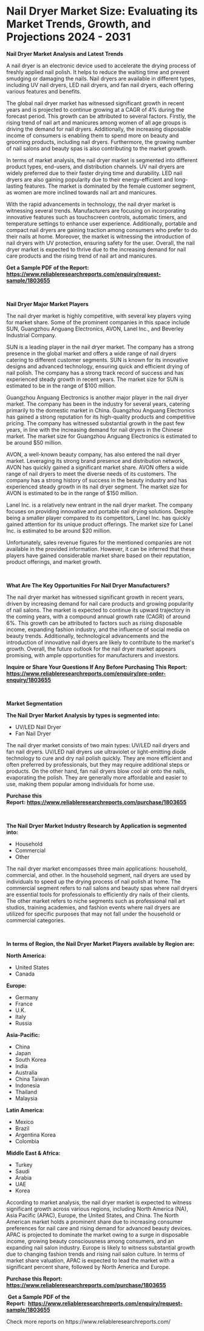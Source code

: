 <p><h1>Nail Dryer Market Size: Evaluating its Market Trends, Growth, and Projections 2024 - 2031</h1></p><p><strong>Nail Dryer Market Analysis and Latest Trends</strong></p>
<p><p>A nail dryer is an electronic device used to accelerate the drying process of freshly applied nail polish. It helps to reduce the waiting time and prevent smudging or damaging the nails. Nail dryers are available in different types, including UV nail dryers, LED nail dryers, and fan nail dryers, each offering various features and benefits.</p><p>The global nail dryer market has witnessed significant growth in recent years and is projected to continue growing at a CAGR of 4% during the forecast period. This growth can be attributed to several factors. Firstly, the rising trend of nail art and manicures among women of all age groups is driving the demand for nail dryers. Additionally, the increasing disposable income of consumers is enabling them to spend more on beauty and grooming products, including nail dryers. Furthermore, the growing number of nail salons and beauty spas is also contributing to the market growth.</p><p>In terms of market analysis, the nail dryer market is segmented into different product types, end-users, and distribution channels. UV nail dryers are widely preferred due to their faster drying time and durability. LED nail dryers are also gaining popularity due to their energy-efficient and long-lasting features. The market is dominated by the female customer segment, as women are more inclined towards nail art and manicures.</p><p>With the rapid advancements in technology, the nail dryer market is witnessing several trends. Manufacturers are focusing on incorporating innovative features such as touchscreen controls, automatic timers, and temperature settings to enhance user experience. Additionally, portable and compact nail dryers are gaining traction among consumers who prefer to do their nails at home. Moreover, the market is witnessing the introduction of nail dryers with UV protection, ensuring safety for the user. Overall, the nail dryer market is expected to thrive due to the increasing demand for nail care products and the rising trend of nail art and manicures.</p></p>
<p><strong>Get a Sample PDF of the Report:&nbsp; <a href="https://www.reliableresearchreports.com/enquiry/request-sample/1803655">https://www.reliableresearchreports.com/enquiry/request-sample/1803655</a></strong></p>
<p>&nbsp;</p>
<p><strong>Nail Dryer Major Market Players</strong></p>
<p><p>The nail dryer market is highly competitive, with several key players vying for market share. Some of the prominent companies in this space include SUN, Guangzhou Anguang Electronics, AVON, Lanel Inc., and Beverley Industrial Company.</p><p>SUN is a leading player in the nail dryer market. The company has a strong presence in the global market and offers a wide range of nail dryers catering to different customer segments. SUN is known for its innovative designs and advanced technology, ensuring quick and efficient drying of nail polish. The company has a strong track record of success and has experienced steady growth in recent years. The market size for SUN is estimated to be in the range of $100 million.</p><p>Guangzhou Anguang Electronics is another major player in the nail dryer market. The company has been in the industry for several years, catering primarily to the domestic market in China. Guangzhou Anguang Electronics has gained a strong reputation for its high-quality products and competitive pricing. The company has witnessed substantial growth in the past few years, in line with the increasing demand for nail dryers in the Chinese market. The market size for Guangzhou Anguang Electronics is estimated to be around $50 million.</p><p>AVON, a well-known beauty company, has also entered the nail dryer market. Leveraging its strong brand presence and distribution network, AVON has quickly gained a significant market share. AVON offers a wide range of nail dryers to meet the diverse needs of its customers. The company has a strong history of success in the beauty industry and has experienced steady growth in its nail dryer segment. The market size for AVON is estimated to be in the range of $150 million.</p><p>Lanel Inc. is a relatively new entrant in the nail dryer market. The company focuses on providing innovative and portable nail drying solutions. Despite being a smaller player compared to its competitors, Lanel Inc. has quickly gained attention for its unique product offerings. The market size for Lanel Inc. is estimated to be around $20 million.</p><p>Unfortunately, sales revenue figures for the mentioned companies are not available in the provided information. However, it can be inferred that these players have gained considerable market share based on their reputation, product offerings, and market growth.</p></p>
<p>&nbsp;</p>
<p><strong>What Are The Key Opportunities For Nail Dryer Manufacturers?</strong></p>
<p><p>The nail dryer market has witnessed significant growth in recent years, driven by increasing demand for nail care products and growing popularity of nail salons. The market is expected to continue its upward trajectory in the coming years, with a compound annual growth rate (CAGR) of around 6%. This growth can be attributed to factors such as rising disposable income, expanding fashion industry, and the influence of social media on beauty trends. Additionally, technological advancements and the introduction of innovative nail dryers are likely to contribute to the market's growth. Overall, the future outlook for the nail dryer market appears promising, with ample opportunities for manufacturers and investors.</p></p>
<p><strong>Inquire or Share Your Questions If Any Before Purchasing This Report: <a href="https://www.reliableresearchreports.com/enquiry/pre-order-enquiry/1803655">https://www.reliableresearchreports.com/enquiry/pre-order-enquiry/1803655</a></strong></p>
<p>&nbsp;</p>
<p><strong>Market Segmentation</strong></p>
<p><strong>The Nail Dryer Market Analysis by types is segmented into:</strong></p>
<p><ul><li>UV/LED Nail Dryer</li><li>Fan Nail Dryer</li></ul></p>
<p><p>The nail dryer market consists of two main types: UV/LED nail dryers and fan nail dryers. UV/LED nail dryers use ultraviolet or light-emitting diode technology to cure and dry nail polish quickly. They are more efficient and often preferred by professionals, but they may require additional steps or products. On the other hand, fan nail dryers blow cool air onto the nails, evaporating the polish. They are generally more affordable and easier to use, making them popular among individuals for home use.</p></p>
<p><strong>Purchase this Report:&nbsp;<a href="https://www.reliableresearchreports.com/purchase/1803655">https://www.reliableresearchreports.com/purchase/1803655</a></strong></p>
<p>&nbsp;</p>
<p><strong>The Nail Dryer Market Industry Research by Application is segmented into:</strong></p>
<p><ul><li>Household</li><li>Commercial</li><li>Other</li></ul></p>
<p><p>The nail dryer market encompasses three main applications: household, commercial, and other. In the household segment, nail dryers are used by individuals to speed up the drying process of nail polish at home. The commercial segment refers to nail salons and beauty spas where nail dryers are essential tools for professionals to efficiently dry nails of their clients. The other market refers to niche segments such as professional nail art studios, training academies, and fashion events where nail dryers are utilized for specific purposes that may not fall under the household or commercial categories.</p></p>
<p>&nbsp;</p>
<p><strong>In terms of Region, the Nail Dryer Market Players available by Region are:</strong></p>
<p>
    <p> <strong> North America: </strong>
        <ul>
            <li>United States</li>
            <li>Canada</li>
        </ul>
        </p> 
    <p> <strong> Europe: </strong>
        <ul>
            <li>Germany</li>
            <li>France</li>
            <li>U.K.</li>
            <li>Italy</li>
            <li>Russia</li>
        </ul>
        </p> 
    <p> <strong> Asia-Pacific: </strong>
        <ul>
            <li>China</li>
            <li>Japan</li>
            <li>South Korea</li>
            <li>India</li>
            <li>Australia</li>
            <li>China Taiwan</li>
            <li>Indonesia</li>
            <li>Thailand</li>
            <li>Malaysia</li>
        </ul>
        </p> 
    <p> <strong> Latin America: </strong>
        <ul>
            <li>Mexico</li>
            <li>Brazil</li>
            <li>Argentina Korea</li>
            <li>Colombia</li>
        </ul>
        </p> 
    <p> <strong> Middle East & Africa: </strong>
        <ul>
            <li>Turkey</li>
            <li>Saudi</li>
            <li>Arabia</li>
            <li>UAE</li>
            <li>Korea</li>
        </ul>
    </p>
    </p>
<p><p>According to market analysis, the nail dryer market is expected to witness significant growth across various regions, including North America (NA), Asia Pacific (APAC), Europe, the United States, and China. The North American market holds a prominent share due to increasing consumer preferences for nail care and rising demand for advanced beauty devices. APAC is projected to dominate the market owing to a surge in disposable income, growing beauty consciousness among consumers, and an expanding nail salon industry. Europe is likely to witness substantial growth due to changing fashion trends and rising nail salon culture. In terms of market share valuation, APAC is expected to lead the market with a significant percent share, followed by North America and Europe.</p></p>
<p><strong>Purchase this Report: <a href="https://www.reliableresearchreports.com/purchase/1803655">https://www.reliableresearchreports.com/purchase/1803655</a></strong></p>
<p>&nbsp;<strong>Get a Sample PDF of the Report:&nbsp;&nbsp;<a href="https://www.reliableresearchreports.com/enquiry/request-sample/1803655">https://www.reliableresearchreports.com/enquiry/request-sample/1803655</a></strong></p>
<p><strong></strong></p>
<p>Check more reports on https://www.reliableresearchreports.com/</p>